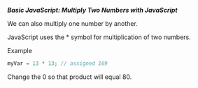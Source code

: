 ***Basic JavaScript: Multiply Two Numbers with JavaScript***

We can also multiply one number by another.

JavaScript uses the * symbol for multiplication of two numbers.

Example

```javascript
myVar = 13 * 13; // assigned 169
```

Change the 0 so that product will equal 80.
